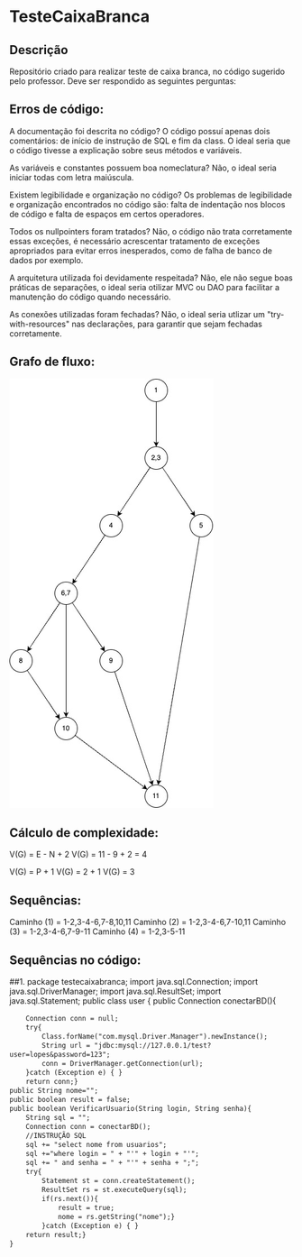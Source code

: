 # TesteCaixaBranca
## Descrição
Repositório criado para realizar teste de caixa branca, no código sugerido pelo professor. Deve ser respondido as seguintes perguntas:

## Erros de código:
A documentação foi descrita no código?
O código possuí apenas dois comentários: de início de instrução de SQL e fim da class. O ideal seria que o código tivesse a explicação sobre seus métodos e variáveis.

As variáveis e constantes possuem boa nomeclatura?
Não, o ideal seria iniciar todas com letra maiúscula.

Existem legibilidade e organização no código?
Os problemas de legibilidade e organização encontrados no código são: falta de indentação nos blocos de código e falta de espaços em certos operadores.

Todos os nullpointers foram tratados?
Não, o código não trata corretamente essas exceções, é necessário acrescentar tratamento de exceções apropriados para evitar erros inesperados, como de falha de banco de dados por exemplo.

A arquitetura utilizada foi devidamente respeitada?
Não, ele não segue boas práticas de separações, o ideal seria otilizar MVC ou DAO para facilitar a manutenção do código quando necessário.

As conexões utilizadas foram fechadas?
Não, o ideal seria utlizar um "try-with-resources" nas declarações, para garantir que sejam fechadas corretamente.
## Grafo de fluxo:
<img src="/nbproject/grafo-fluxo.jpg">

## Cálculo de complexidade:
V(G) = E - N + 2
V(G) = 11 - 9 + 2 =  4

V(G) = P + 1
V(G) = 2 + 1
V(G) = 3

## Sequências:
Caminho (1) = 1-2,3-4-6,7-8,10,11
Caminho (2) = 1-2,3-4-6,7-10,11
Caminho (3) = 1-2,3-4-6,7-9-11
Caminho (4) = 1-2,3-5-11

## Sequências no código:


##1.  package testecaixabranca;
      import java.sql.Connection;
      import java.sql.DriverManager;
      import java.sql.ResultSet;
      import java.sql.Statement;
    public class user {
      public Connection conectarBD(){
        
        Connection conn = null;
        try{
            Class.forName("com.mysql.Driver.Manager").newInstance();
            String url = "jdbc:mysql://127.0.0.1/test?user=lopes&password=123";
            conn = DriverManager.getConnection(url);
        }catch (Exception e) { }
        return conn;} 
    public String nome="";
    public boolean result = false;
    public boolean VerificarUsuario(String login, String senha){
        String sql = "";
        Connection conn = conectarBD();
        //INSTRUÇÃO SQL
        sql += "select nome from usuarios";
        sql +="where login = " + "'" + login + "'";
        sql += " and senha = " + "'" + senha + ";";
        try{
            Statement st = conn.createStatement();
            ResultSet rs = st.executeQuery(sql);
            if(rs.next()){
                result = true;
                nome = rs.getString("nome");}
            }catch (Exception e) { }
        return result;}
    }
    



